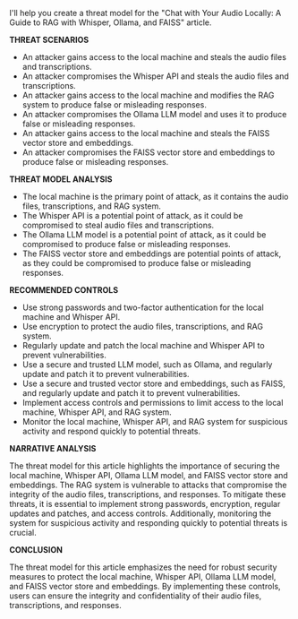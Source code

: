 I'll help you create a threat model for the "Chat with Your Audio Locally: A Guide to RAG with Whisper, Ollama, and FAISS" article.

**THREAT SCENARIOS**

* An attacker gains access to the local machine and steals the audio files and transcriptions.
* An attacker compromises the Whisper API and steals the audio files and transcriptions.
* An attacker gains access to the local machine and modifies the RAG system to produce false or misleading responses.
* An attacker compromises the Ollama LLM model and uses it to produce false or misleading responses.
* An attacker gains access to the local machine and steals the FAISS vector store and embeddings.
* An attacker compromises the FAISS vector store and embeddings to produce false or misleading responses.

**THREAT MODEL ANALYSIS**

* The local machine is the primary point of attack, as it contains the audio files, transcriptions, and RAG system.
* The Whisper API is a potential point of attack, as it could be compromised to steal audio files and transcriptions.
* The Ollama LLM model is a potential point of attack, as it could be compromised to produce false or misleading responses.
* The FAISS vector store and embeddings are potential points of attack, as they could be compromised to produce false or misleading responses.

**RECOMMENDED CONTROLS**

* Use strong passwords and two-factor authentication for the local machine and Whisper API.
* Use encryption to protect the audio files, transcriptions, and RAG system.
* Regularly update and patch the local machine and Whisper API to prevent vulnerabilities.
* Use a secure and trusted LLM model, such as Ollama, and regularly update and patch it to prevent vulnerabilities.
* Use a secure and trusted vector store and embeddings, such as FAISS, and regularly update and patch it to prevent vulnerabilities.
* Implement access controls and permissions to limit access to the local machine, Whisper API, and RAG system.
* Monitor the local machine, Whisper API, and RAG system for suspicious activity and respond quickly to potential threats.

**NARRATIVE ANALYSIS**

The threat model for this article highlights the importance of securing the local machine, Whisper API, Ollama LLM model, and FAISS vector store and embeddings. The RAG system is vulnerable to attacks that compromise the integrity of the audio files, transcriptions, and responses. To mitigate these threats, it is essential to implement strong passwords, encryption, regular updates and patches, and access controls. Additionally, monitoring the system for suspicious activity and responding quickly to potential threats is crucial.

**CONCLUSION**

The threat model for this article emphasizes the need for robust security measures to protect the local machine, Whisper API, Ollama LLM model, and FAISS vector store and embeddings. By implementing these controls, users can ensure the integrity and confidentiality of their audio files, transcriptions, and responses.
